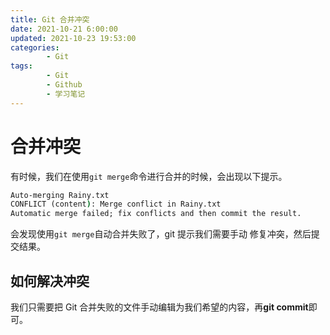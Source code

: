 ```yaml
---
title: Git 合并冲突
date: 2021-10-21 6:00:00
updated: 2021-10-23 19:53:00
categories:
        - Git
tags:
        - Git
        - Github
        - 学习笔记
---
```


# 合并冲突

有时候，我们在使用`git merge`命令进行合并的时候，会出现以下提示。

```cmd
Auto-merging Rainy.txt
CONFLICT (content): Merge conflict in Rainy.txt
Automatic merge failed; fix conflicts and then commit the result.
```

会发现使用`git merge`自动合并失败了，git 提示我们需要手动
修复冲突，然后提交结果。

## 如何解决冲突

我们只需要把 Git 合并失败的文件手动编辑为我们希望的内容，再**git commit**即可。
